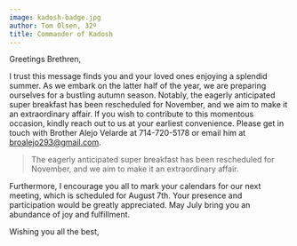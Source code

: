 ```yaml
---
image: kadosh-badge.jpg
author: Tom Olsen, 32º
title: Commander of Kadosh
---
```


Greetings Brethren,

I trust this message finds you and your loved ones enjoying a splendid summer. As we embark on the latter half of the year, we are preparing ourselves for a bustling autumn season. Notably, the eagerly anticipated super breakfast has been rescheduled for November, and we aim to make it an extraordinary affair. If you wish to contribute to this momentous occasion, kindly reach out to us at your earliest convenience. Please get in touch with Brother Alejo Velarde at 714-720-5178 or email him at broalejo293@gmail.com.

> The eagerly anticipated super breakfast has been rescheduled for November, and we aim to make it an extraordinary affair.

Furthermore, I encourage you all to mark your calendars for our next meeting, which is scheduled for August 7th. Your presence and participation would be greatly appreciated. May July bring you an abundance of joy and fulfillment. 

Wishing you all the best, 


  